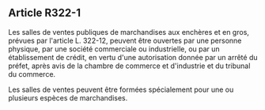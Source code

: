 Article R322-1
----
Les salles de ventes publiques de marchandises aux enchères et en gros, prévues
par l'article L. 322-12, peuvent être ouvertes par une personne physique, par
une société commerciale ou industrielle, ou par un établissement de crédit, en
vertu d'une autorisation donnée par un arrêté du préfet, après avis de la
chambre de commerce et d'industrie et du tribunal du commerce.

Les salles de ventes peuvent être formées spécialement pour une ou plusieurs
espèces de marchandises.

